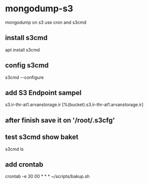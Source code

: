# mongodump-s3
mongodump on s3 use cron and s3cmd

## install s3cmd
apt install s3cmd

## config s3cmd
s3cmd --configure

## add S3 Endpoint sampel 
s3.ir-thr-at1.arvanstorage.ir
[%(bucket).s3.ir-thr-at1.arvanstorage.ir]

## after finish save it on '/root/.s3cfg'
## test s3cmd show baket
s3cmd ls

## add crontab
crontab -e
30 00 * * * ~/scripts/bakup.sh
